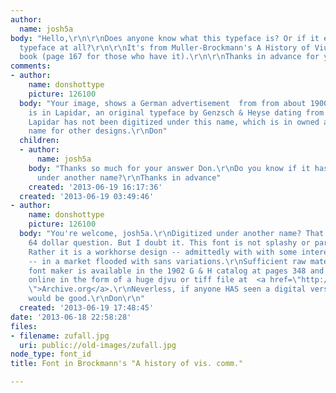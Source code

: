 ```yaml
---
author:
  name: josh5a
body: "Hello,\r\n\r\nDoes anyone know what this typeface is? Or if it exists as a
  typeface at all?\r\n\r\nIt's from Muller-Brockmann's A History of Viual Communication
  book (page 167 for those who have it).\r\n\r\nThanks in advance for your answers."
comments:
- author:
    name: donshottype
    picture: 126100
  body: "Your image, shows a German advertisement  from from about 1900. The heading
    is in Lapidar, an original typeface by Genzsch & Heyse dating from before 1895.\r\n[img:sites/default/files/old-images/Lapidar@GenzschHeyse1902_16pt_4477.jpg]\r\nAFAIK
    Lapidar has not been digitized under this name, which is in owned as the trade
    name for other designs.\r\nDon"
  children:
  - author:
      name: josh5a
    body: "Thanks so much for your answer Don.\r\nDo you know if it has been digitised
      under another name?\r\nThanks in advance"
    created: '2013-06-19 16:17:36'
  created: '2013-06-19 03:49:46'
- author:
    name: donshottype
    picture: 126100
  body: "You're welcome, josh5a.\r\nDigitized under another name? That is indeed the
    64 dollar question. But I doubt it. This font is not splashy or particularly elegant.
    Rather it is a workhorse design -- admittedly with with some interesting features
    -- in a market flooded with sans variations.\r\nSufficient raw material for a
    font maker is available in the 1902 G & H catalog at pages 348 and 349. It is
    online in the form of a huge djvu or tiff file at  <a href=\"http://www.archive.org/details/ProbenVonSchriften
    \">Archive.org</a>.\r\nNeverless, if anyone HAS seen a digital version a link
    would be good.\r\nDon\r\n"
  created: '2013-06-19 17:48:45'
date: '2013-06-18 22:58:28'
files:
- filename: zufall.jpg
  uri: public://old-images/zufall.jpg
node_type: font_id
title: Font in Brockmann's "A history of vis. comm."

---
```

